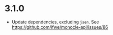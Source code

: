 3.1.0
=====

+ Update dependencies, excluding `jsen`. See https://github.com/ifwe/monocle-api/issues/86
